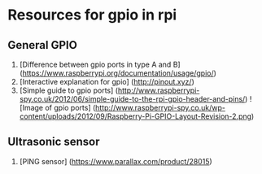 # Resources for gpio in rpi

## General GPIO
1. [Difference between gpio ports in type A and B] (https://www.raspberrypi.org/documentation/usage/gpio/)
2. [Interactive explanation for gpio] (http://pinout.xyz/)
3. [Simple guide to gpio ports] (http://www.raspberrypi-spy.co.uk/2012/06/simple-guide-to-the-rpi-gpio-header-and-pins/)
![Image of gpio ports] (http://www.raspberrypi-spy.co.uk/wp-content/uploads/2012/09/Raspberry-Pi-GPIO-Layout-Revision-2.png)

## Ultrasonic sensor
1. [PING sensor] (https://www.parallax.com/product/28015)

